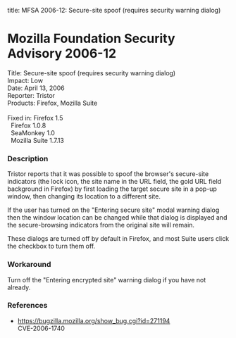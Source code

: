 title: MFSA 2006-12: Secure-site spoof (requires security warning dialog)

<h1>Mozilla Foundation Security Advisory 2006-12</h1>

<p><span class="label">Title:</span>      Secure-site spoof (requires security warning dialog)<br/>
<span class="label">Impact:</span>     Low<br/>
<span class="label">Date:</span>       April 13, 2006<br/>
<span class="label">Reporter:</span>   Tristor<br/>
<span class="label">Products:</span>   Firefox, Mozilla Suite<br/>
<br/>
<span class="label">Fixed in:</span>   Firefox 1.5<br/>
<span class="label">&#160;</span>      Firefox 1.0.8<br/>
<span class="label">&#160;</span>      SeaMonkey 1.0<br/>
<span class="label">&#160;</span>      Mozilla Suite 1.7.13</p>

<h3>Description</h3>

<p>Tristor reports that it was possible to spoof the browser's secure-site
indicators (the lock icon, the site name in the URL field, the gold URL
field background in Firefox) by first loading the target secure site
in a pop-up window, then changing its location to a different site.</p>

<p>If the user has turned on the "Entering secure site" modal warning dialog
then the window location can be changed while that dialog is displayed
and the secure-browsing indicators from the original site will remain.</p>

<p>These dialogs are turned off by default in Firefox, and most Suite users
click the checkbox to turn them off.</p>

<h3>Workaround</h3>

<p>Turn off the "Entering encrypted site" warning dialog if you have not already.</p>

<h3>References</h3>

<ul>
<li><a href="https://bugzilla.mozilla.org/show_bug.cgi?id=271194">
https://bugzilla.mozilla.org/show_bug.cgi?id=271194</a><br/>
CVE-2006-1740</li>
</ul>



